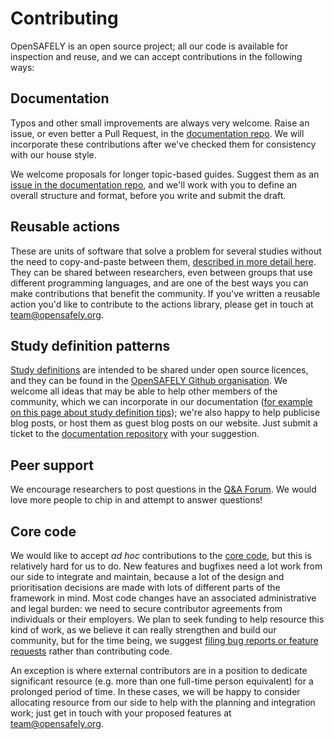 # Contributing

OpenSAFELY is an open source project; all our code is available for inspection and reuse, and we can accept contributions in the following ways:

## Documentation

Typos and other small improvements are always very welcome. Raise an issue, or even better a Pull Request, in the [documentation repo](https://github.com/opensafely/documentation/). We will incorporate these contributions after we've checked them for consistency with our house style.

We welcome proposals for longer topic-based guides. Suggest them as an [issue in the documentation repo](https://github.com/opensafely/documentation/issues), and we'll work with you to define an overall structure and format, before you write and submit the draft.

## Reusable actions
These are units of software that solve a problem for several studies without the need to copy-and-paste between them, [described in more detail here](./actions-reusable.md).  They can be shared between researchers, even between groups that use different programming languages, and are one of the best ways you can make contributions that benefit the community. If you've written a reusable action you'd like to contribute to the actions library, please get in touch at [team@opensafely.org](mailto:team@opensafely.org).

## Study definition patterns
[Study definitions](./study-def.md) are intended to be shared under open source licences, and they can be found in the [OpenSAFELY Github organisation](https://github.com/opensafely).  We welcome all ideas that may be able to help other members of the community, which we can incorporate in our documentation ([for example on this page about study definition tips](https://docs.opensafely.org/study-def-tricks/)); we're also happy to help publicise blog posts, or host them as guest blog posts on our website. Just submit a ticket to the [documentation repository](https://github.com/opensafely/documentation/issues) with your suggestion.

## Peer support

We encourage researchers to post questions in the [Q&A Forum](https://github.com/opensafely/documentation/discussions). We would love more people to chip in and attempt to answer questions!

## Core code
We would like to accept _ad hoc_ contributions to the [core code](https://github.com/opensafely-core/), but this is relatively hard for us to do. New features and bugfixes need a lot work from our side to integrate and maintain, because a lot of the design and prioritisation decisions are made with lots of different parts of the framework in mind. Most code changes have an associated administrative and legal burden: we need to secure contributor agreements from individuals or their employers.  We plan to seek funding to help resource this kind of work, as we believe it can really strengthen and build our community, but for the time being, we suggest [filing bug reports or feature requests](https://github.com/opensafely-core) rather than contributing code.

An exception is where external contributors are in a position to dedicate significant resource (e.g. more than one full-time person equivalent) for a prolonged period of time. In these cases, we will be happy to consider allocating resource from our side to help with the planning and integration work; just get in touch with your proposed features at [team@opensafely.org](mailto:team@opensafely.org).


